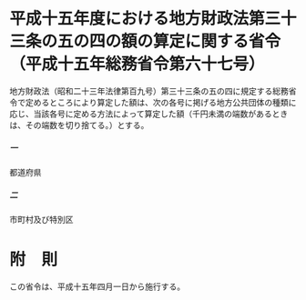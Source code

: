 # 平成十五年度における地方財政法第三十三条の五の四の額の算定に関する省令（平成十五年総務省令第六十七号）
地方財政法（昭和二十三年法律第百九号）第三十三条の五の四に規定する総務省令で定めるところにより算定した額は、次の各号に掲げる地方公共団体の種類に応じ、当該各号に定める方法によって算定した額（千円未満の端数があるときは、その端数を切り捨てる。）とする。
##### 一
都道府県
##### 二
市町村及び特別区
# 附　則
この省令は、平成十五年四月一日から施行する。
